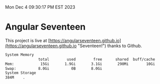 Mon Dec  4 09:30:17 PM EST 2023

# Angular Seventeen


This project is live at [https://angularseventeen.github.io](https://angularseventeen.github.io "Seventeen!") thanks to Github.

```bash
System Memory
               total        used        free      shared  buff/cache   available
Mem:            15Gi       1.9Gi       3.1Gi       290Mi        10Gi        13Gi
Swap:          8.0Gi          0B       8.0Gi
System Storage
384M	.
